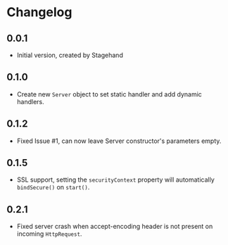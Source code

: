 # Changelog

## 0.0.1

- Initial version, created by Stagehand

## 0.1.0

- Create new `Server` object to set static handler and add dynamic handlers.

## 0.1.2

- Fixed Issue #1, can now leave Server constructor's parameters empty.

## 0.1.5

- SSL support, setting the `securityContext` property will automatically `bindSecure()` on `start()`.

## 0.2.1

- Fixed server crash when accept-encoding header is not present on incoming `HttpRequest`.
